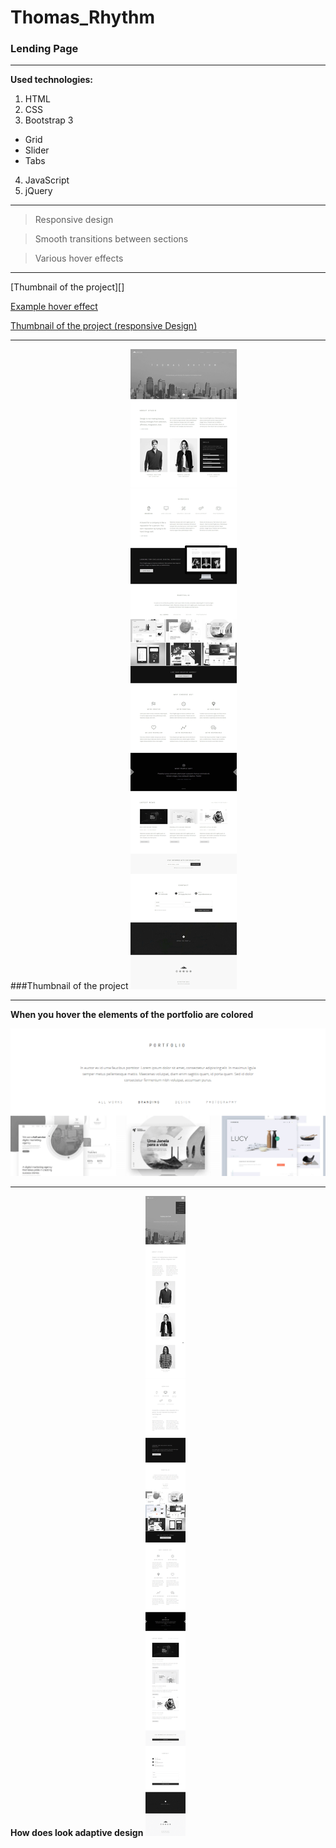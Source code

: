 # Thomas_Rhythm

### Lending Page

_________
**Used technologies:**

1. HTML
2. CSS
3. Bootstrap 3
*  Grid
*  Slider
*  Tabs
4. JavaScript
5. jQuery 
_______


> Responsive design

> Smooth transitions between sections

> Various hover effects

_______

[Thumbnail of the project][]


[Example hover effect](Thomas_Rhythm_hover_effect-portfolio.png)


[Thumbnail of the project (responsive Design)](Thomas_Rhythm_resolution-767px.png)
_______
###Thumbnail of the project
![screen](Thomas__Rhythm.jpg)
___________
**When you hover the elements of the portfolio are colored**

![screen](Thomas_Rhythm_hover_effect-portfolio.png)

___________
**How does look adaptive design**
![screen](Thomas_Rhythm_resolution-767px.png)
